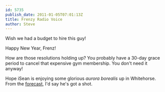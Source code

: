 ```yaml
---
id: 5735
publish_date: 2011-01-05T07:01:13Z
title: Frenzy Radio Voice
author: Steve
---
```

Wish we had a budget to hire this guy!

Happy New Year, Frenz!

How are those resolutions holding up? You probably have a 30-day grace period to cancel that expensive gym membership. You don't need it anyway!

Hope iSean is enjoying some glorious _aurora borealis_ up in Whitehorse. From the [forecast](http://www.gedds.alaska.edu/auroraforecast/), I'd say he's got a shot.
